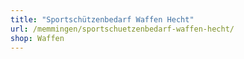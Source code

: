 ```yaml
---
title: "Sportschützenbedarf Waffen Hecht"
url: /memmingen/sportschuetzenbedarf-waffen-hecht/
shop: Waffen
---
```

